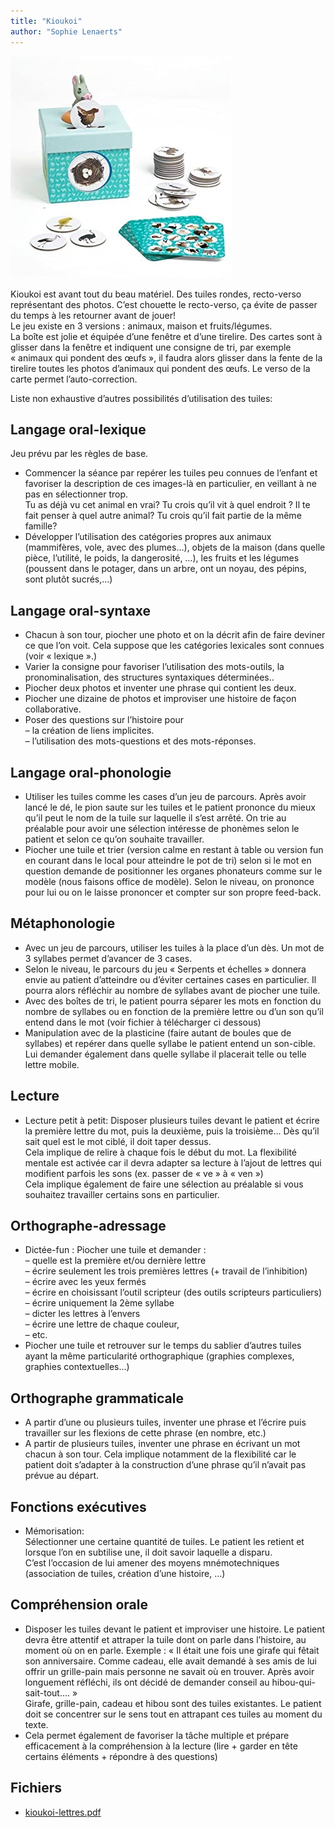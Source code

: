 ```yaml
---
title: "Kioukoi"
author: "Sophie Lenaerts"
---
```


![](/static/img/51jK4ivZYaL._AC_SY355_.jpg)

Kioukoi est avant tout du beau matériel. Des tuiles rondes, recto-verso représentant des photos. C’est chouette le recto-verso, ça évite de passer du temps à les retourner avant de jouer!  
Le jeu existe en 3 versions : animaux, maison et fruits/légumes.  
La boîte est jolie et équipée d’une fenêtre et d’une tirelire. Des cartes sont à glisser dans la fenêtre et indiquent une consigne de tri, par exemple « animaux qui pondent des œufs », il faudra alors glisser dans la fente de la tirelire toutes les photos d’animaux qui pondent des œufs. Le verso de la carte permet l’auto-correction.

Liste non exhaustive d’autres possibilités d’utilisation des tuiles:

## Langage oral-lexique

Jeu prévu par les règles de base.

*   Commencer la séance par repérer les tuiles peu connues de l’enfant et favoriser la description de ces images-là en particulier, en veillant à ne pas en sélectionner trop.  
    Tu as déjà vu cet animal en vrai? Tu crois qu’il vit à quel endroit ? Il te fait penser à quel autre animal? Tu crois qu’il fait partie de la même famille?
*   Développer l’utilisation des catégories propres aux animaux (mammifères, vole, avec des plumes…), objets de la maison (dans quelle pièce, l’utilité, le poids, la dangerosité, …), les fruits et les légumes (poussent dans le potager, dans un arbre, ont un noyau, des pépins, sont plutôt sucrés,…)

## Langage oral-syntaxe

*   Chacun à son tour, piocher une photo et on la décrit afin de faire deviner ce que l’on voit. Cela suppose que les catégories lexicales sont connues (voir « lexique ».)
*   Varier la consigne pour favoriser l’utilisation des mots-outils, la pronominalisation, des structures syntaxiques déterminées..
*   Piocher deux photos et inventer une phrase qui contient les deux.
*   Piocher une dizaine de photos et improviser une histoire de façon collaborative.
*   Poser des questions sur l’histoire pour  
    – la création de liens implicites.  
    – l’utilisation des mots-questions et des mots-réponses.

## Langage oral-phonologie

*   Utiliser les tuiles comme les cases d’un jeu de parcours. Après avoir lancé le dé, le pion saute sur les tuiles et le patient prononce du mieux qu’il peut le nom de la tuile sur laquelle il s’est arrêté. On trie au préalable pour avoir une sélection intéresse de phonèmes selon le patient et selon ce qu’on souhaite travailler.
*   Piocher une tuile et trier (version calme en restant à table ou version fun en courant dans le local pour atteindre le pot de tri) selon si le mot en question demande de positionner les organes phonateurs comme sur le modèle (nous faisons office de modèle). Selon le niveau, on prononce pour lui ou on le laisse prononcer et compter sur son propre feed-back.

## Métaphonologie

*   Avec un jeu de parcours, utiliser les tuiles à la place d’un dès. Un mot de 3 syllabes permet d’avancer de 3 cases.
*   Selon le niveau, le parcours du jeu « Serpents et échelles » donnera envie au patient d’atteindre ou d’éviter certaines cases en particulier. Il pourra alors réfléchir au nombre de syllabes avant de piocher une tuile.
*   Avec des boîtes de tri, le patient pourra séparer les mots en fonction du nombre de syllabes ou en fonction de la première lettre ou d’un son qu’il entend dans le mot (voir fichier à télécharger ci dessous)
*   Manipulation avec de la plasticine (faire autant de boules que de syllabes) et repérer dans quelle syllabe le patient entend un son-cible. Lui demander également dans quelle syllabe il placerait telle ou telle lettre mobile.

## Lecture

*   Lecture petit à petit: Disposer plusieurs tuiles devant le patient et écrire la première lettre du mot, puis la deuxième, puis la troisième… Dès qu’il sait quel est le mot ciblé, il doit taper dessus.  
    Cela implique de relire à chaque fois le début du mot. La flexibilité mentale est activée car il devra adapter sa lecture à l’ajout de lettres qui modifient parfois les sons (ex. passer de « ve » à « ven »)  
    Cela implique également de faire une sélection au préalable si vous souhaitez travailler certains sons en particulier.

## Orthographe-adressage

*   Dictée-fun : Piocher une tuile et demander :  
    – quelle est la première et/ou dernière lettre  
    – écrire seulement les trois premières lettres (+ travail de l’inhibition)  
    – écrire avec les yeux fermés  
    – écrire en choisissant l’outil scripteur (des outils scripteurs particuliers)  
    – écrire uniquement la 2ème syllabe  
    – dicter les lettres à l’envers  
    – écrire une lettre de chaque couleur,  
    – etc.
*   Piocher une tuile et retrouver sur le temps du sablier d’autres tuiles ayant la même particularité orthographique (graphies complexes, graphies contextuelles…)

## Orthographe grammaticale

*   A partir d’une ou plusieurs tuiles, inventer une phrase et l’écrire puis travailler sur les flexions de cette phrase (en nombre, etc.)
*   A partir de plusieurs tuiles, inventer une phrase en écrivant un mot chacun à son tour. Cela implique notamment de la flexibilité car le patient doit s’adapter à la construction d’une phrase qu’il n’avait pas prévue au départ.

## Fonctions exécutives

*   Mémorisation:  
    Sélectionner une certaine quantité de tuiles. Le patient les retient et lorsque l’on en subtilise une, il doit savoir laquelle a disparu.  
    C’est l’occasion de lui amener des moyens mnémotechniques (association de tuiles, création d’une histoire, …)

## Compréhension orale

*   Disposer les tuiles devant le patient et improviser une histoire. Le patient devra être attentif et attraper la tuile dont on parle dans l’histoire, au moment où on en parle. Exemple : « Il était une fois une girafe qui fêtait son anniversaire. Comme cadeau, elle avait demandé à ses amis de lui offrir un grille-pain mais personne ne savait où en trouver. Après avoir longuement réfléchi, ils ont décidé de demander conseil au hibou-qui-sait-tout…. »  
    Girafe, grille-pain, cadeau et hibou sont des tuiles existantes. Le patient doit se concentrer sur le sens tout en attrapant ces tuiles au moment du texte.
*   Cela permet également de favoriser la tâche multiple et prépare efficacement à la compréhension à la lecture (lire + garder en tête certains éléments + répondre à des questions)

## Fichiers

*   [kioukoi-lettres.pdf](/static/img/kioukoi-lettres.pdf)